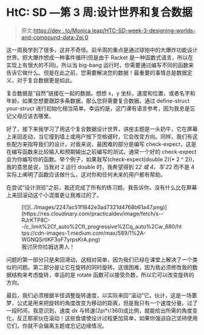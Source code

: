 # HtC: SD —第 3 周:设计世界和复合数据

> 原文:[https://dev . to/Monica leap/HTC-SD-week-3-designing-worlds-and-compound-data-2ei 0](https://dev.to/monicaleep/htc-sd-week-3-designing-worlds-and-compound-data-2ei0)

这一周我学到了很多，这并不奇怪。前半周的重点是通过球拍中的大爆炸功能设计世界。把大爆炸想成一种事件循环(但是由于 Racket 是一种函数式语言，所以在实现上有很大的不同)。所以当 big-bang 运行时，你需要通过编写不同的函数来告诉它做什么。但是在此之前，您需要解决您的数据！最重要的事情总是数据定义，对于复合数据更是如此。

复合数据是“自然”链接在一起的数据。想想 x，y 坐标，速度和位置，或者名字和年龄。如果您想要跟踪多条数据，那么您将需要复合数据。通过 define-struct your-struct 进行初始化相当简单。幸运的是，这门课有语言参考，因为我总是忘记父母应该去哪里。

好了，接下来我学习了用这个复合数据设计世界，讲座主题是一头奶牛，它在屏幕上来回走动，当它撞到墙上或用户按下空格键时，它会改变方向。同样，我们有这些配方来指导我们的设计。对我来说，最困难的部分是编写 check-expect，这是在编写函数来比较输入和预期输出之前编写的测试。通常一个好的 check-expect 会为你编写你的函数。举个例子，如果我写(check-expect(double 2)(* 2 ^ 2))，我的意思是说，当我对 2 运行 double 时，我希望得到 2*2 或 4。写 2*2 而不是 4 实际上阐明了函数应该做什么，这对你和任何未来的用户都有帮助。

在尝试“设计测验”之前，我还完成了所有的练习题。我告诉你，没有什么比在屏幕上来回滚动这个小混蛋更让我难过的了。

<figure>[![](../Images/2247ac51f1842e3ad7321d4768b61a47.png)](https://res.cloudinary.com/practicaldev/image/fetch/s--RJrKTP8C--/c_limit%2Cf_auto%2Cfl_progressive%2Cq_auto%2Cw_880/https://cdn-images-1.medium.com/max/589/1%2A-WGNQSrtIKF3oF7yrpsKrA.png) 

<figcaption>我讨厌你拉姆达男人！</figcaption>

</figure>

问题的第一部分只是来回滑动，这相对简单，因为我们已经在课堂上解决了一个类似的问题。第二部分是让它在旋转的同时旋转。这很困难，因为我必须修改我的数据结构来考虑旋转，幸运的是 rotate 函数可以接受负数，所以它可以改变旋转的方向。

最后，我们必须根据半径调整旋转速度，以实际来回“滚动”它。伙计，这是一场噩梦，公式是用来把旋转的角度改变为移动的距离，但是我只有一个速度分量。过了一段时间，我意识到，速度 dx 与转速(2pi*r/360)成比例，就能给出所需的角度变化，反正那家伙在滚动！这些食谱使设计过程更加简单，如果你强迫自己坚持使用它们，你就不会偏离主题或忘记边缘情况。